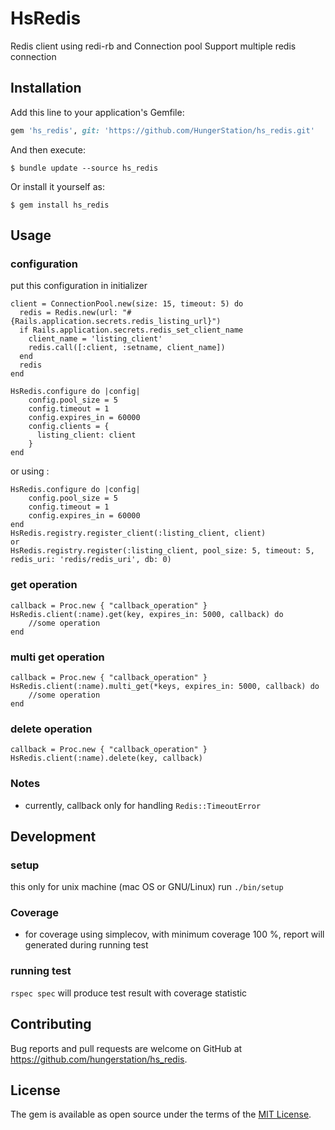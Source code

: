 # HsRedis

Redis client using redi-rb and Connection pool
Support multiple redis connection

## Installation

Add this line to your application's Gemfile:

```ruby
gem 'hs_redis', git: 'https://github.com/HungerStation/hs_redis.git'
```

And then execute:

    $ bundle update --source hs_redis

Or install it yourself as:

    $ gem install hs_redis

## Usage
### configuration
put this configuration in initializer
```
client = ConnectionPool.new(size: 15, timeout: 5) do
  redis = Redis.new(url: "#{Rails.application.secrets.redis_listing_url}")
  if Rails.application.secrets.redis_set_client_name
    client_name = 'listing_client'
    redis.call([:client, :setname, client_name])
  end
  redis
end

HsRedis.configure do |config|
    config.pool_size = 5
    config.timeout = 1
    config.expires_in = 60000
    config.clients = {
      listing_client: client
    }
end
```

or using :
```
HsRedis.configure do |config|
    config.pool_size = 5
    config.timeout = 1
    config.expires_in = 60000
end
HsRedis.registry.register_client(:listing_client, client)
or
HsRedis.registry.register(:listing_client, pool_size: 5, timeout: 5, redis_uri: 'redis/redis_uri', db: 0)
```
### get operation
```
callback = Proc.new { "callback_operation" }
HsRedis.client(:name).get(key, expires_in: 5000, callback) do
    //some operation
end
```

### multi get operation
```
callback = Proc.new { "callback_operation" }
HsRedis.client(:name).multi_get(*keys, expires_in: 5000, callback) do
    //some operation
end
```

### delete operation
```
callback = Proc.new { "callback_operation" }
HsRedis.client(:name).delete(key, callback)
```

### Notes
- currently, callback only for handling `Redis::TimeoutError`

## Development

### setup
this only for unix machine (mac OS or GNU/Linux)
run `./bin/setup`

### Coverage
- for coverage using simplecov, with minimum coverage 100 %, report will generated during running test

### running test
```rspec spec```
will produce test result with coverage statistic


## Contributing

Bug reports and pull requests are welcome on GitHub at https://github.com/hungerstation/hs_redis.

## License

The gem is available as open source under the terms of the [MIT License](https://opensource.org/licenses/MIT).
